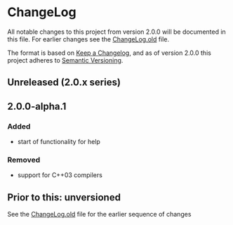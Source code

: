 # ChangeLog

All notable changes to this project from version 2.0.0 will be
documented in this file. For earlier changes see the
[ChangeLog.old](ChangeLog.old) file.

The format is based on [Keep a Changelog](https://keepachangelog.com/en/1.0.0/),
and as of version 2.0.0 this project adheres to 
[Semantic Versioning](https://semver.org/spec/v2.0.0.html).

## Unreleased (2.0.x series)

## 2.0.0-alpha.1

### Added
- start of functionality for help
### Removed
- support for C++03 compilers

## Prior to this: unversioned

See the [ChangeLog.old](ChangeLog.old) file for the earlier sequence of
changes
